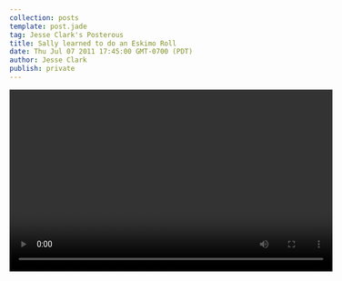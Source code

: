 ```yaml
---
collection: posts
template: post.jade
tag: Jesse Clark's Posterous
title: Sally learned to do an Eskimo Roll
date: Thu Jul 07 2011 17:45:00 GMT-0700 (PDT)
author: Jesse Clark
publish: private
---
```


<video controls="controls" width="568" height="320" name="IMG_0431.MOV" src="/posterous-import/2011/07/435640-IMG_0431.MOV"></video>
